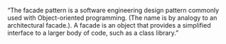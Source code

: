 “The facade pattern is a software engineering design pattern commonly used with Object-oriented programming. (The name is by analogy to an architectural facade.). A facade is an object that provides a simplified interface to a larger body of code, such as a class library.”
